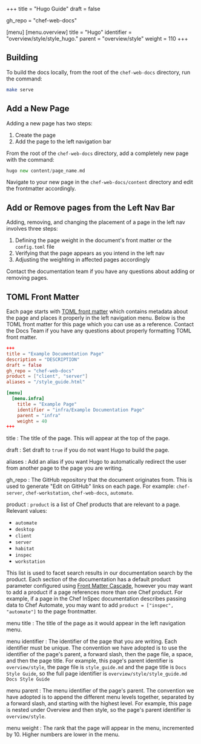 +++
title = "Hugo Guide"
draft = false

gh_repo = "chef-web-docs"

[menu]
  [menu.overview]
    title = "Hugo"
    identifier = "overview/style/style_hugo."
    parent = "overview/style"
    weight = 110
+++
<!-- markdownlint-disable-file MD013 -->

## Building

To build the docs locally, from the root of the `chef-web-docs` directory, run the command:

```bash
make serve
```

## Add a New Page

Adding a new page has two steps:

1. Create the page
1. Add the page to the left navigation bar

From the root of the `chef-web-docs` directory, add a completely new page with the command:

```go
hugo new content/page_name.md
```

Navigate to your new page in the `chef-web-docs/content` directory and edit the frontmatter accordingly.

## Add or Remove pages from the Left Nav Bar

Adding, removing, and changing the placement of a page in the left nav involves three steps:

1. Defining the page weight in the document's front matter or the `config.toml` file
1. Verifying that the page appears as you intend in the left nav
1. Adjusting the weighting in affected pages accordingly

Contact the documentation team if you have any questions about adding or removing pages.

## TOML Front Matter

Each page starts with [TOML front matter](https://gohugo.io/content-management/front-matter/) which contains metadata about the page and places it properly in the left navigation menu. Below is the TOML front matter for this page which you can use as a reference. Contact the Docs Team if you have any questions about properly formatting TOML front matter.

```toml
+++
title = "Example Documentation Page"
description = "DESCRIPTION"
draft = false
gh_repo = "chef-web-docs"
product = ["client", "server"]
aliases = "/style_guide.html"

[menu]
  [menu.infra]
    title = "Example Page"
    identifier = "infra/Example Documentation Page"
    parent = "infra"
    weight = 40
+++
```

title
: The title of the page. This will appear at the top of the page.

draft
: Set draft to `true` if you do not want Hugo to build the page.

aliases
: Add an alias if you want Hugo to automatically redirect the user from another page to the page you are writing.

gh_repo
: The GitHub repository that the document originates from. This is used to generate "Edit on GitHub" links on each page. For example:
`chef-server`, `chef-workstation`, `chef-web-docs`, `automate`.

product
: `product` is a list of Chef products that are relevant to a page. Relevant values:

- `automate`
- `desktop`
- `client`
- `server`
- `habitat`
- `inspec`
- `workstation`

This list is used to facet search results in our documentation search by the product. Each section of the documentation
has a default product parameter configured using [Front Matter Cascade](https://gohugo.io/content-management/front-matter#front-matter-cascade), however you may want to add a product if a page references more than one Chef product. For example, if a page in the Chef InSpec documentation describes passing data to Chef Automate, you may want to add `product = ["inspec", "automate"]` to the page frontmatter.

menu title
: The title of the page as it would appear in the left navigation menu.

menu identifier
: The identifier of the page that you are writing. Each identifier must be unique.
The convention we have adopted is to use the identifier of the page's parent, a forward slash, then the page file, a space, and then the page title.
For example, this page's parent identifier is `overview/style`, the page file is `style_guide.md` and the page title is `Docs Style Guide`, so the full page identifier is `overview/style/style_guide.md Docs Style Guide`

menu parent
: The menu identifier of the page's parent.
The convention we have adopted is to append the different menu levels together, separated by a forward slash, and starting with the highest level. For example, this page is nested under Overview and then style, so the page's parent identifier is `overview/style`.

menu weight
: The rank that the page will appear in the menu, incremented by 10. Higher numbers are lower in the menu.
